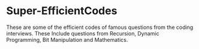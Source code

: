 # Super-EfficientCodes
These are some of the efficient codes of famous questions from the coding interviews. These Include questions from Recursion, Dynamic Programming, Bit Manipulation and Mathematics.

